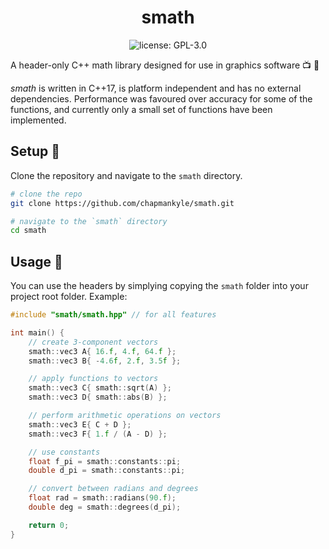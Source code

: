 <h1 align="center">smath</h1>

<p align="center">
  <img src="https://img.shields.io/github/license/chapmankyle/simple-math.svg?" alt="license: GPL-3.0"></img>
</p>

A header-only C++ math library designed for use in graphics software :tv: :art:

<em>smath</em> is written in C++17, is platform independent and has no external dependencies.
Performance was favoured over accuracy for some of the functions, and currently only a small
set of functions have been implemented.

## Setup :rocket:
Clone the repository and navigate to the `smath` directory.
```bash
# clone the repo
git clone https://github.com/chapmankyle/smath.git

# navigate to the `smath` directory
cd smath
```

## Usage :page_with_curl:
You can use the headers by simplying copying the `smath` folder into your project
root folder. Example:
```c++
#include "smath/smath.hpp" // for all features

int main() {
	// create 3-component vectors
	smath::vec3 A{ 16.f, 4.f, 64.f };
	smath::vec3 B{ -4.6f, 2.f, 3.5f };

	// apply functions to vectors
	smath::vec3 C{ smath::sqrt(A) };
	smath::vec3 D{ smath::abs(B) };

	// perform arithmetic operations on vectors
	smath::vec3 E{ C + D };
	smath::vec3 F{ 1.f / (A - D) };

	// use constants
	float f_pi = smath::constants::pi;
	double d_pi = smath::constants::pi;

	// convert between radians and degrees
	float rad = smath::radians(90.f);
	double deg = smath::degrees(d_pi);

	return 0;
}
```
